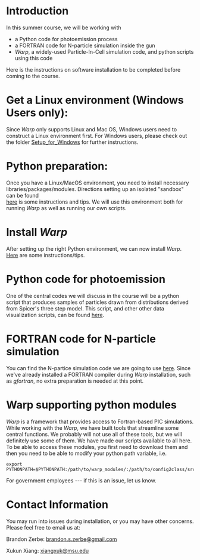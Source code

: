 # Introduction
In this summer course, we will be working with 
* a Python code for photoemission process
* a FORTRAN code for N-particle simulation inside the gun
* *Warp*, a widely-used Particle-In-Cell simulation code, and python scripts using this code

Here is the instructions on software installation to be completed before coming to the course.

# Get a Linux environment (Windows Users only):
Since *Warp* only supports Linux and Mac OS, Windows users need to construct a Linux environment first. For Windows users, please check out the folder [Setup_for_Windows](https://github.com/FESUS-USPAS2018/USPAS_Summer_2018/blob/master/Setup_for_Windows) for further instructions. 

# Python preparation:
Once you have a Linux/MacOS environment, you need to install necessary libraries/packages/modules.  Directions setting up an isolated "sandbox" can be found  
[here](https://github.com/FESUS-USPAS2018/USPAS_Summer_2018/tree/master/python_sandbox) is some instructions and tips.  We will use this environment both for running *Warp* as well as running our own scripts.

# Install *Warp*
After setting up the right Python environment, we can now install *Warp*. [Here](https://github.com/FESUS-USPAS2018/USPAS_Summer_2018/tree/master/warp) are some instructions/tips.

# Python code for photoemission
One of the central codes we will discuss in the course will be a python script that produces samples of particles drawn from distributions derived from Spicer's three step model.  This script, and other other data visualization scripts, can be found [here](https://github.com/FESUS-USPAS2018/USPAS_Summer_2018/tree/master/python_scripts).

# FORTRAN code for N-particle simulation
You can find the N-partice simulation code we are going to use [here](https://github.com/FESUS-USPAS2018/USPAS_Summer_2018/tree/master/N_Particle_simulation). Since we've already installed a FORTRAN compiler during *Warp* installation, such as *gfortran*, no extra preparation is needed at this point.

# Warp supporting python modules
*Warp* is a framework that provides access to Fortran-based PIC simulations.  While working with the *Warp*, we have built tools that streamline some central functions.  We probably will not use all of these tools, but we will definitely use some of them.  We have made our scripts available to all here.  To be able to access these modules, you first need to download them and then you need to be able to modify your python path variable, i.e. 
```
export PYTHONPATH=$PYTHONPATH:/path/to/warp_modules/:/path/to/config2class/src
```  
For government employees --- if this is an issue, let us know.

# Contact Information
You may run into issues during installation, or you may have other concerns.  Please feel free to email us at:

Brandon Zerbe: brandon.s.zerbe@gmail.com

Xukun Xiang: xiangxuk@msu.edu
